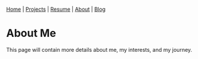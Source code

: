 [Home](./) | [Projects](./projects) | [Resume](./resume) | 
[About](./about) | [Blog](./blog)

# About Me

This page will contain more details about me, my interests, and my 
journey.
